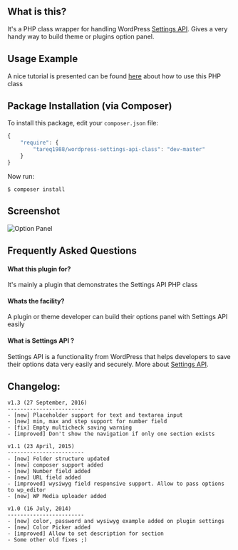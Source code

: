 What is this?
---------------

It's a PHP class wrapper for handling WordPress [Settings API](http://codex.wordpress.org/Settings_API). Gives a very handy way to build theme or plugins option panel.

Usage Example
---------------

A nice tutorial is presented can be found [here](http://tareq.wedevs.com/2012/06/wordpress-settings-api-php-class/) about how to use this PHP class

## Package Installation (via Composer)

To install this package, edit your `composer.json` file:

```js
{
    "require": {
        "tareq1988/wordpress-settings-api-class": "dev-master"
    }
}
```

Now run:

`$ composer install`


Screenshot
----------------------

![Option Panel](https://github.com/tareq1988/wordpress-settings-api-class/raw/master/screenshot-1.png "The options panel build on the fly using the PHP Class")

Frequently Asked Questions
---------------

#### What this plugin for?

It's mainly a plugin that demonstrates the Settings API PHP class

#### Whats the facility?

A plugin or theme developer can build their options panel with Settings API easily

#### What is Settings API ?

Settings API is a functionality from WordPress that helps developers to save their options data very easily and securely.
More about [Settings API](http://codex.wordpress.org/Settings_API).


Changelog:
----------------------
```
v1.3 (27 September, 2016)
------------------------
- [new] Placeholder support for text and textarea input
- [new] min, max and step support for number field
- [fix] Empty multicheck saving warning
- [improved] Don't show the navigation if only one section exists

v1.1 (23 April, 2015)
------------------------
- [new] Folder structure updated
- [new] composer support added
- [new] Number field added
- [new] URL field added
- [improved] wysiwyg field responsive support. Allow to pass options to wp_editor
- [new] WP Media uploader added

v1.0 (16 July, 2014)
------------------------
- [new] color, password and wysiwyg example added on plugin settings
- [new] Color Picker added
- [improved] Allow to set description for section
- Some other old fixes ;)
```